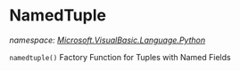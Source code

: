 ﻿# NamedTuple
_namespace: <a href="#" onClick="load('/docs/Microsoft.VisualBasic.Language.Python/index.md')">Microsoft.VisualBasic.Language.Python</a>_

``namedtuple()`` Factory Function for Tuples with Named Fields




